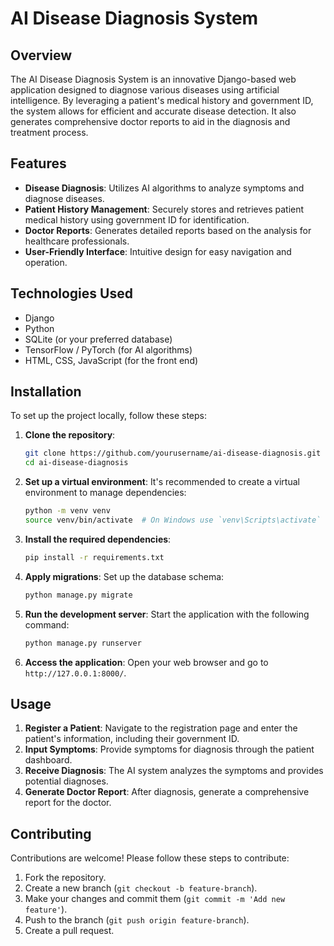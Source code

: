 
# AI Disease Diagnosis System

## Overview

The AI Disease Diagnosis System is an innovative Django-based web application designed to diagnose various diseases using artificial intelligence. By leveraging a patient's medical history and government ID, the system allows for efficient and accurate disease detection. It also generates comprehensive doctor reports to aid in the diagnosis and treatment process.

## Features

- **Disease Diagnosis**: Utilizes AI algorithms to analyze symptoms and diagnose diseases.
- **Patient History Management**: Securely stores and retrieves patient medical history using government ID for identification.
- **Doctor Reports**: Generates detailed reports based on the analysis for healthcare professionals.
- **User-Friendly Interface**: Intuitive design for easy navigation and operation.

## Technologies Used

- Django
- Python
- SQLite (or your preferred database)
- TensorFlow / PyTorch (for AI algorithms)
- HTML, CSS, JavaScript (for the front end)

## Installation

To set up the project locally, follow these steps:

1. **Clone the repository**:
   ```bash
   git clone https://github.com/yourusername/ai-disease-diagnosis.git
   cd ai-disease-diagnosis
   ```

2. **Set up a virtual environment**:
   It's recommended to create a virtual environment to manage dependencies:
   ```bash
   python -m venv venv
   source venv/bin/activate  # On Windows use `venv\Scripts\activate`
   ```

3. **Install the required dependencies**:
   ```bash
   pip install -r requirements.txt
   ```

4. **Apply migrations**:
   Set up the database schema:
   ```bash
   python manage.py migrate
   ```

5. **Run the development server**:
   Start the application with the following command:
   ```bash
   python manage.py runserver
   ```

6. **Access the application**:
   Open your web browser and go to `http://127.0.0.1:8000/`.

## Usage

1. **Register a Patient**: Navigate to the registration page and enter the patient's information, including their government ID.
2. **Input Symptoms**: Provide symptoms for diagnosis through the patient dashboard.
3. **Receive Diagnosis**: The AI system analyzes the symptoms and provides potential diagnoses.
4. **Generate Doctor Report**: After diagnosis, generate a comprehensive report for the doctor.

## Contributing

Contributions are welcome! Please follow these steps to contribute:

1. Fork the repository.
2. Create a new branch (`git checkout -b feature-branch`).
3. Make your changes and commit them (`git commit -m 'Add new feature'`).
4. Push to the branch (`git push origin feature-branch`).
5. Create a pull request.
